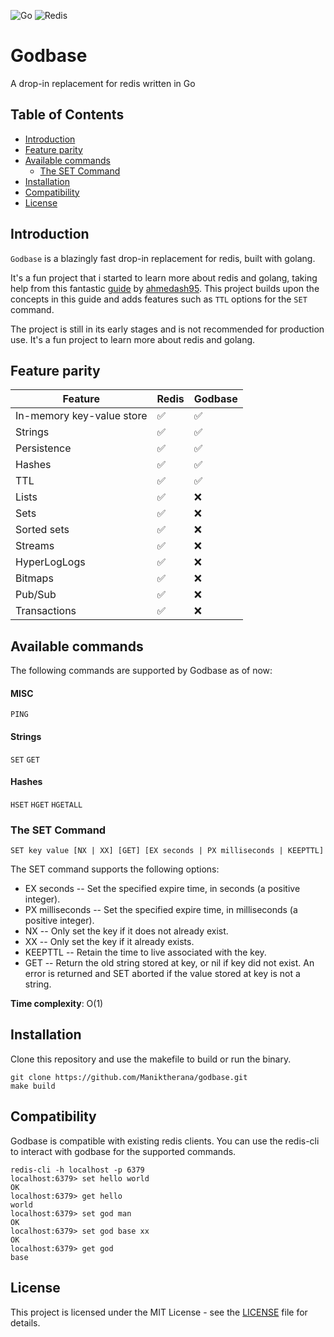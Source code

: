 ![Go](https://img.shields.io/badge/go-%2300ADD8.svg?style=for-the-badge&logo=go&logoColor=white) 
![Redis](https://img.shields.io/badge/redis-%23DD0031.svg?style=for-the-badge&logo=redis&logoColor=white)

# Godbase
A drop-in replacement for redis written in Go

## Table of Contents
- [Introduction](#introduction)
- [Feature parity](#feature-parity)
- [Available commands](#available-commands)
    - [The SET Command](#the-set-command)
- [Installation](#installation)
- [Compatibility](#compatibility)
- [License](#license)

## Introduction
`Godbase` is a blazingly fast drop-in replacement for redis, built with golang.

It's a fun project that i started to learn more about redis and golang, taking help from this fantastic [guide](https://www.build-redis-from-scratch.dev/en/introduction) by [ahmedash95](https://github.com/ahmedash95). This project builds upon the concepts in this guide and adds features such as `TTL` options for the `SET` command.

The project is still in its early stages and is not recommended for production use. It's a fun project to learn more about redis and golang.

## Feature parity

| Feature                   | Redis | Godbase |
| ------------------------- | ----- | -------- |
| In-memory key-value store | ✅     | ✅        |
| Strings                   | ✅     | ✅        |
| Persistence               | ✅     | ✅        |
| Hashes                    | ✅     | ✅        |
| TTL                       | ✅     | ✅        |
| Lists                     | ✅     | ❌        |
| Sets                      | ✅     | ❌        |
| Sorted sets               | ✅     | ❌        |
| Streams                   | ✅     | ❌        |
| HyperLogLogs              | ✅     | ❌        |
| Bitmaps                   | ✅     | ❌        |
| Pub/Sub                   | ✅     | ❌        |
| Transactions              | ✅     | ❌        |

## Available commands

The following commands are supported by Godbase as of now:

#### MISC
`PING` 

#### Strings
`SET` `GET`

#### Hashes
`HSET` `HGET` `HGETALL` 

### The SET Command
```
SET key value [NX | XX] [GET] [EX seconds | PX milliseconds | KEEPTTL]
```
The SET command supports the following options:

 - EX seconds -- Set the specified expire time, in seconds (a positive integer).
 - PX milliseconds -- Set the specified expire time, in milliseconds (a positive integer).
 - NX -- Only set the key if it does not already exist.
 - XX -- Only set the key if it already exists.
 - KEEPTTL -- Retain the time to live associated with the key.
 - GET -- Return the old string stored at key, or nil if key did not exist. An error is returned and SET aborted if the value stored at key is not a string.

**Time complexity**: O(1)

## Installation

Clone this repository and use the makefile to build or run the binary.
```
git clone https://github.com/Maniktherana/godbase.git
make build
```

## Compatibility

Godbase is compatible with existing redis clients. You can use the redis-cli to interact with godbase for the supported commands.

```
redis-cli -h localhost -p 6379
localhost:6379> set hello world
OK
localhost:6379> get hello
world
localhost:6379> set god man
OK
localhost:6379> set god base xx
OK
localhost:6379> get god
base
```

## License

This project is licensed under the MIT License - see the [LICENSE](LICENSE) file for details.
